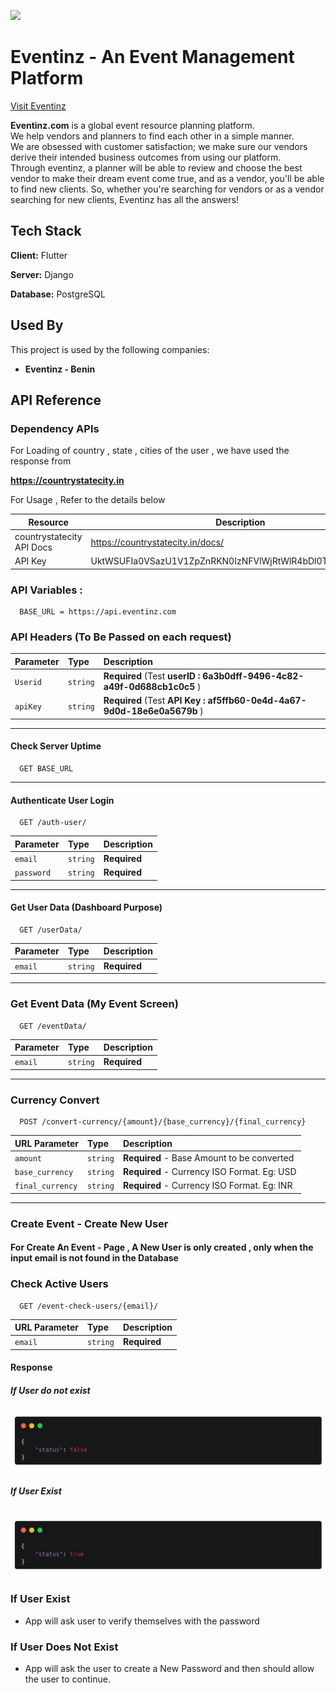 ![](https://eventinz.com/static/main_home1/assets/images/logo-desktop.png)

# Eventinz - An Event Management Platform

[Visit Eventinz](https://eventinz.com/staging/)

**Eventinz.com** is a global event resource planning platform.  
We help vendors and planners to find each other in a simple manner.  
We are obsessed with customer satisfaction; we make sure our vendors derive their intended business outcomes from using our platform.  
Through eventinz, a planner will be able to review and choose the best vendor to make their dream event come true, and as a vendor, you'll be able to find new clients. So, whether you're searching for vendors or as a vendor searching for new clients, Eventinz has all the answers!

## Tech Stack

**Client:** Flutter

**Server:** Django

**Database:** PostgreSQL

## Used By

This project is used by the following companies:

- **Eventinz - Benin**
    


## API Reference

### Dependency APIs 

For Loading of country , state , cities of the user , we have used the response from

**https://countrystatecity.in** 

For Usage , Refer to the details below

| Resource                      | Description                                              |
|---------------------------|----------------------------------------------------------|
| countrystatecity API Docs | https://countrystatecity.in/docs/                        |
| API Key                   | UktWSUFIa0VSazU1V1ZpZnRKN0IzNFVlWjRtWlR4bDl0Tm43RFcyNA== |

### API Variables : 

```
  BASE_URL = https://api.eventinz.com
```
### API Headers (To Be Passed on each request)


| Parameter | Type     | Description                       |
| :-------- | :------- | :-------------------------------- |
| `Userid`      | `string` | **Required** (Test **userID : 6a3b0dff-9496-4c82-a49f-0d688cb1c0c5**	) |
| `apiKey`      | `string` | **Required** (Test **API Key : af5ffb60-0e4d-4a67-9d0d-18e6e0a5679b**	)|

---

#### Check Server Uptime

```
  GET BASE_URL
```

---

#### Authenticate User Login

```
  GET /auth-user/
```




| Parameter | Type     | Description                       |
| :-------- | :------- | :-------------------------------- |
| `email`      | `string` | **Required** |
| `password`      | `string` | **Required** |

---

#### Get User Data (Dashboard Purpose)

```
  GET /userData/
```

| Parameter | Type     | Description                       |
| :-------- | :------- | :-------------------------------- |
| `email`      | `string` | **Required** |

---

### Get Event Data (My Event Screen)

```
  GET /eventData/
```
| Parameter | Type     | Description                       |
| :-------- | :------- | :-------------------------------- |
| `email`      | `string` | **Required** |

---

### Currency Convert

```
  POST /convert-currency/{amount}/{base_currency}/{final_currency}
```

| URL Parameter | Type     | Description                       |
| :-------- | :------- | :-------------------------------- |
| `amount`      | `string` | **Required** - Base Amount to be converted|
| `base_currency`      | `string` | **Required** - Currency ISO Format. Eg: USD |
| `final_currency`      | `string` | **Required** - Currency ISO Format. Eg: INR |

---

### Create Event - Create New User

#### For Create An Event - Page , A New User is only created , only when the input email is not found in the Database

### Check Active Users

```
  GET /event-check-users/{email}/
```

| URL Parameter | Type     | Description                       |
| :-------- | :------- | :-------------------------------- |
| `email`      | `string` | **Required** |

#### Response

##### If User do not exist

![](https://github.com/RownakM/eventinz/blob/master/readme_assets/carbon%20(1).png)

##### If User Exist

![](https://github.com/RownakM/eventinz/blob/master/readme_assets/carbon%20(2).png)
---

### If User Exist
- App will ask user to verify themselves with the password

### If User Does Not Exist
- App will ask the user to create a New Password and then should allow the user to continue.

